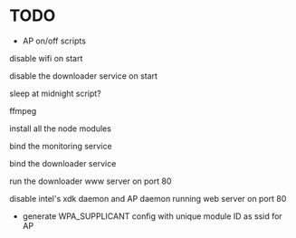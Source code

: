 TODO
====

+ AP on/off scripts

disable wifi on start

disable the downloader service on start

sleep at midnight script?

ffmpeg

install all the node modules

bind the monitoring service

bind the downloader service

run the downloader www server on port 80

disable intel's xdk daemon and AP daemon running web server on port 80

+ generate WPA_SUPPLICANT config with unique module ID as ssid for AP